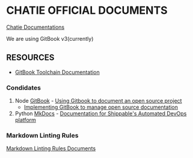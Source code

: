 # CHATIE OFFICIAL DOCUMENTS

[Chatie Documentations](https://docs.chatie.io)

We are using GitBook v3(currently)

## RESOURCES

* [GitBook Toolchain Documentation](https://toolchain.gitbook.com)

### Condidates

1. Node [GitBook](https://www.gitbook.com/) - [Using Gitbook to document an open source project](https://medium.com/@gpbl/how-to-use-gitbook-to-publish-docs-for-your-open-source-npm-packages-465dd8d5bfba)
    * [Implementing GitBook to manage open source documentation](https://blog.strapi.io/gitbook-open-source-documentation/)
2. Python [MkDocs](https://www.mkdocs.org/) - [Documentation for Shippable's Automated DevOps platform](https://github.com/Shippable/docs/)

### Markdown Linting Rules

[Markdown Linting Rules Documents](https://github.com/DavidAnson/markdownlint/blob/master/doc/Rules.md)
